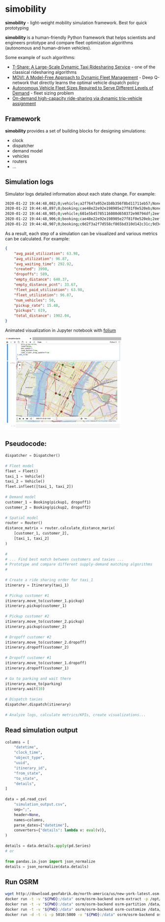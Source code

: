 # simobility

**simobility** - light-weight mobility simulation framework. Best for quick prototyping

**simobility** is a human-friendly Python framework that helps scientists and engineers prototype and compare fleet optimization algorithms (autonomous and human-driven vehicles).

Some example of such algorithms:
* [T-Share: A Large-Scale Dynamic Taxi Ridesharing Service](https://www.microsoft.com/en-us/research/publication/t-share-a-large-scale-dynamic-taxi-ridesharing-service/) - one of the classical ridesharing algorithms 
* [MOVI: A Model-Free Approach to Dynamic Fleet Management](https://arxiv.org/abs/1804.04758) - Deep Q-network that directly learns the optimal vehicle dispatch policy
* [Autonomous Vehicle Fleet Sizes Required to Serve Different Levels of Demand](https://www.research-collection.ethz.ch/handle/20.500.11850/104743) - fleet sizing problem
* [On-demand high-capacity ride-sharing via dynamic trip-vehicle assignment](https://www.pnas.org/content/114/3/462)

## Framework

**simobility** provides a set of building blocks for designing simulations:
- clock
- dispatcher
- demand model
- vehicles
- routers
- ...

## Simulation logs

Simulator logs detailed information about each state change. For example:

```bash
2020-01-22 19:44:48,082;0;vehicle;a2f7647a952e1b8b356f8bd11711eb57;None;offline;idling;{'vehicle_id': 'a2f7647a952e1b8b356f8bd11711eb57', 'position': {'lat': 40.71983, 'lon': -74.00852}}
2020-01-22 19:44:48,897;0;booking;cae48e22e92e198905e27f81f0e520eb;None;created;pending;{'pickup': {'lat': 40.72739, 'lon': -73.98882}, 'dropoff': {'lat': 40.73417, 'lon': -73.98341}, 'position': {'lat': 40.72739, 'lon': -73.98882}}
2020-01-22 19:44:48,905;0;vehicle;601e5b45785116080d650372e90794df;2eefab1a61764d7da438d564285c2630;idling;moving_to;{'vehicle_id': '601e5b45785116080d650372e90794df', 'itinerary_id': '2eefab1a61764d7da438d564285c2630', 'itinerary_created_at': 0, 'eta': 7, 'pickup': 'cae48e22e92e198905e27f81f0e520eb', 'position': {'lat': 40.72439, 'lon': -73.98746}, 'destination': {'lat': 40.72739, 'lon': -73.98882}, 'route_duration': 7, 'route_distance': 0.35272271051930876, 'actual_duration': 0, 'actual_distance': 0.0}
2020-01-22 19:44:48,906;0;booking;cae48e22e92e198905e27f81f0e520eb;2eefab1a61764d7da438d564285c2630;pending;matched;{'vehicle_id': '601e5b45785116080d650372e90794df', 'itinerary_id': '2eefab1a61764d7da438d564285c2630', 'itinerary_created_at': 0, 'position': {'lat': 40.72739, 'lon': -73.98882}}
2020-01-22 19:44:48,907;0;booking;c0d2f3a2f7d558cf865bd310d142c31c;9d3c04896a2940068d37edf44bd00a53;pending;matched;{'vehicle_id': 'd48dd9f354366c219c3ecb54c5cefdd8', 'itinerary_id': '9d3c04896a2940068d37edf44bd00a53', 'itinerary_created_at': 0, 'position': {'lat': 40.75455, 'lon': -73.96867}}
```

As a result, each step of a simulation can be visualized and various metrics can be calculated. For example:

```json
{
    "avg_paid_utilization": 63.98,
    "avg_utilization": 96.87,
    "avg_waiting_time": 292.92,
    "created": 3998,
    "dropoffs": 589,
    "empty_distance": 640.37,
    "empty_distance_pcnt": 33.67,
    "fleet_paid_utilization": 63.98,
    "fleet_utilization": 96.87,
    "num_vehicles": 50,
    "pickup_rate": 15.48,
    "pickups": 619,
    "total_distance": 1902.04,
}
```

Animated visualization in Jupyter notebook with [folium](https://github.com/python-visualization/folium)

<img src="./img/example.png" width="75%">

## Pseudocode:

```python
dispatcher = Dispatcher()

# Fleet model
fleet = Fleet()
taxi_1 = Vehicle()
taxi_2 = Vehicle()
fleet.infleet([taxi_1, taxi_2])

# Demand model
customer_1 = Booking(pickup1, dropoff1)
customer_2 = Booking(pickup2, dropoff2)

# Spatial model
router = Router()
distance_matrix = router.calculate_distance_marix(
    [customer_1, customer_2],
    [taxi_1, taxi_2]
)

#
# ... Find best match between customers and taxies ...
# Prototype and compare different supply-demand matching algorithms
#

# Create a ride sharing order for taxi_1
itinerary = Itinerary(taxi_1)

# Pickup customer #1
itinerary.move_to(customer_1.pickup)
itinerary.pickup(customer_1)

# Pickup customer #2
itinerary.move_to(customer_2.pickup)
itinerary.pickup(customer_2)

# Dropoff customer #2
itinerary.move_to(customer_2.dropoff)
itinerary.dropoff(customer_2)

# Dropoff customer #1
itinerary.move_to(customer_1.dropoff)
itinerary.dropoff(customer_1)

# Go to parking and wait there
itinerary.move_to(parking)
itinerary.wait(10)

# Dispatch taxies
dispatcher.dispatch(itinerary)

# Analyze logs, calculate metrics/KPIs, create visualizations...
```

## Read simulation output

```python
columns = [
    "datetime",
    "clock_time",
    "object_type",
    "uuid",
    "itinerary_id",
    "from_state",
    "to_state",
    "details",
]

data = pd.read_csv(
    "simulation_output.csv",
    sep=";",
    header=None,
    names=columns,
    parse_dates=["datetime"],
    converters={"details": lambda v: eval(v)},
)

details = data.details.apply(pd.Series)
# or

from pandas.io.json import json_normalize
details = json_normalize(data.details)
```

## Run OSRM

```bash
wget http://download.geofabrik.de/north-america/us/new-york-latest.osm.pbf
docker run -t -v "${PWD}:/data" osrm/osrm-backend osrm-extract -p /opt/car.lua /data/new-york-latest.osm.pbf
docker run -t -v "${PWD}:/data" osrm/osrm-backend osrm-partition /data/new-york-latest.osrm
docker run -t -v "${PWD}:/data" osrm/osrm-backend osrm-customize /data/new-york-latest.osrm
docker run -d -t -i -p 5010:5000 -v "${PWD}:/data" osrm/osrm-backend osrm-routed --algorithm mld /data/new-york-latest.osrm
```
